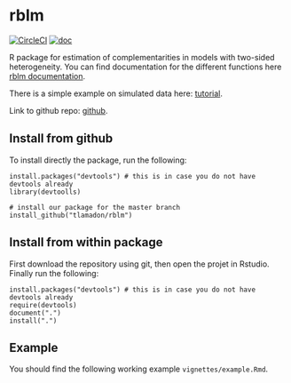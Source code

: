 # rblm

[![CircleCI](https://circleci.com/gh/tlamadon/rblm/tree/master.svg?style=shield)](https://circleci.com/gh/tlamadon/rblm/tree/master)
[![doc](https://img.shields.io/badge/doc-latest-blue)](https://tlamadon.github.io/rblm/index.html)

R package for estimation of complementarities in models with two-sided heterogeneity. You can find documentation for the different functions here [rblm documentation](https://tlamadon.github.io/rblm/index.html).

There is a simple example on simulated data here: [tutorial](https://tlamadon.github.io/rblm/articles/example.html).

Link to github repo: [github](https://github.com/tlamadon/rblm).

## Install from github

To install directly the package, run the following:

    install.packages("devtools") # this is in case you do not have devtools already
    library(devtoolls)
    
    # install our package for the master branch
    install_github("tlamadon/rblm")
    
## Install from within package
    
First download the repository using git, then open the projet in Rstudio. Finally run the following:    
    
    install.packages("devtools") # this is in case you do not have devtools already
    require(devtools)
    document(".")
    install(".")
    
## Example

You should find the following working example `vignettes/example.Rmd`.
    
